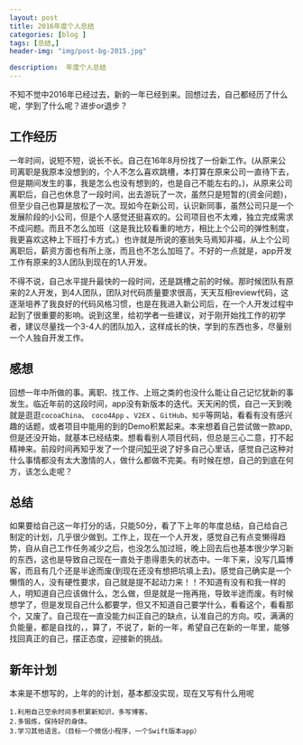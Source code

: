 ```yaml
---
layout: post
title: 2016年度个人总结
categories: [blog ]
tags: [总结,]
header-img: "img/post-bg-2015.jpg"

description:  年度个人总结
---
```

 
   不知不觉中2016年已经过去，新的一年已经到来。回想过去，自己都经历了什么呢，学到了什么呢？进步or退步？
 
## 工作经历

 一年时间，说短不短，说长不长。自己在16年8月份找了一份新工作。(从原来公司离职是我原本没想到的，个人不怎么喜欢跳槽，本打算在原来公司一直待下去，但是期间发生的事，我是怎么也没有想到的，也是自己不能左右的。)，从原来公司离职后，自己也休息了一段时间，出去游玩了一次，虽然只是短暂的(资金问题)，但至少自己也算是放松了一次。现如今在新公司，认识新同事，虽然公司只是一个发展阶段的小公司，但是个人感觉还挺喜欢的。公司项目也不太难，独立完成需求不成问题。而且不怎么加班（这是我比较看重的地方，相比上个公司的弹性制度，我更喜欢这种上下班打卡方式。）也许就是所说的塞翁失马焉知非福，从上个公司离职后，薪资方面也有所上涨，而且也不怎么加班了。不好的一点就是，app开发工作有原来的3人团队到现在的1人开发。
 
  不得不说，自己水平提升最快的一段时间，还是跳槽之前的时候。那时候团队有原来的2人开发，到4人团队，团队对代码质量要求很高，天天互相review代码，这逐渐培养了我良好的代码风格习惯，也是在我进入新公司后，在一个人开发过程中起到了很重要的影响。说到这里，给初学者一些建议，对于刚开始找工作的初学者，建议尽量找一个3-4人的团队加入，这样成长的快，学到的东西也多，尽量别一个人独自开发工作。
  
  
## 感想
  回想一年中所做的事。离职、找工作、上班之类的也没什么能让自己记忆犹新的事发生。临近年前的这段时间，app没有新版本的迭代。天天闲的慌，自己一天到晚就是逛逛`cocoaChina`、 `coco4App` 、`V2EX` 、`GitHub`、`知乎`等网站，看看有没有感兴趣的话题，或者项目中能用的到的Demo积累起来。本来想着自己尝试做一款app,但是还没开始，就基本已经结束。想看看别人项目代码，但总是三心二意，打不起精神来。前段时间再知乎发了一个提问[知乎](https://www.zhihu.com/question/54394823)说了好多自己心里话，感觉自己这种对什么事情都没有太大激情的人，做什么都做不完美。有时候在想，自己的到底在何方，该怎么走呢？
  
## 总结

如果要给自己这一年打分的话，只能50分，看了下上年的年度总结，自己给自己制定的计划，几乎很少做到。工作上，现在一个人开发，感觉自己有点变懒得趋势，自从自己工作任务减少之后，也没怎么加过班，晚上回去后也基本很少学习新的东西，这也是导致自己现在一直处于患得患失的状态中。一年下来，没写几篇博客，而且有几个还是半途而废(到现在还没有想把坑填上去)。感觉自己确实是一个懒惰的人，没有硬性要求，自己就是提不起动力来！！不知道有没有和我一样的人，明知道自己应该做什么，怎么做，但是就是一拖再拖，导致半途而废。有时候想学了，但是发现自己什么都要学，但又不知道自己要学什么，看看这个，看看那个，又废了。自己现在一直没能力纠正自己的缺点，认准自己的方向。哎，满满的负能量，都是自找的，，算了，不说了，新的一年，希望自己在新的一年里，能够找回真正的自己，摆正态度，迎接新的挑战。


## 新年计划
本来是不想写的，上年的的计划，基本都没实现，现在又写有什么用呢

	1.利用自己空余时间多积累新知识，多写博客。
	2.多锻炼，保持好的身体。
	3.学习其他语言。（目标一个微信小程序，一个Swift版本app）
	
 
 
 
	